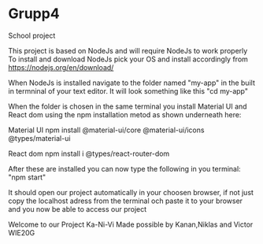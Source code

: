 # Grupp4
School project

This project is based on NodeJs and will require NodeJs to work properly
To install and download NodeJs pick your OS and install accordingly from https://nodejs.org/en/download/

When NodeJs is installed navigate to the folder named "my-app" in the built in termninal of your text editor.
It will look something like this "cd my-app"

When the folder is chosen in the same terminal you install Material UI and React dom 
using the npm installation metod as shown underneath here:

Material UI
npm install @material-ui/core @material-ui/icons @types/material-ui

React dom
npm install i @types/react-router-dom

After these are installed you can now type the following in you terminal:
"npm start" 

It should open our project automatically in your choosen browser,
if not just copy the localhost adress from the terminal och paste it to your browser and you now be able to access our project

Welcome to our Project Ka-Ni-Vi
Made possible by Kanan,Niklas and Victor WIE20G